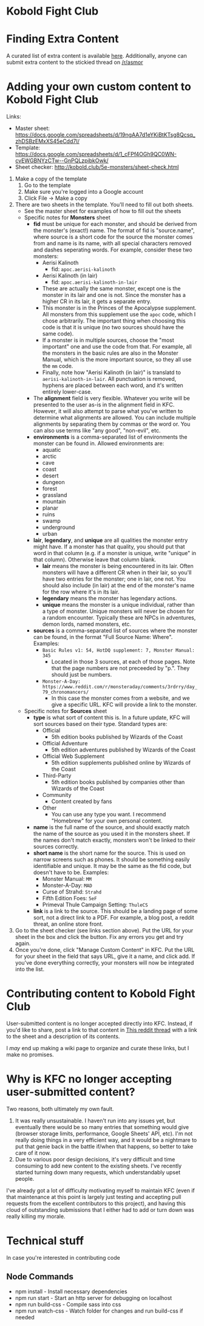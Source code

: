 Kobold Fight Club
=================

# Finding Extra Content
A curated list of extra content is available [here](https://github.com/Asmor/5e-monsters/wiki/Extra-content-for-KFC). Additionally, anyone can submit extra content to the stickied thread on [/r/asmor](https://www.reddit.com/r/asmor/comments/9dpyxv/list_of_communityadded_kfc_content/)

# Adding your own custom content to Kobold Fight Club

Links:
* Master sheet: https://docs.google.com/spreadsheets/d/19ngAA7d1eYKiBtKTsg8Qcsq_zhDSBzEMxXS45eCdd7I/
* Template: https://docs.google.com/spreadsheets/d/1_cFPf4OGh9QC0WN-cvEWGBNYzCTw--GnPQLzpibkOwk/
* Sheet checker: http://kobold.club/5e-monsters/sheet-check.html

1. Make a copy of the template
	1. Go to the template
	2. Make sure you're logged into a Google account
	3. Click File -> Make a copy
2. There are two sheets in the template. You'll need to fill out both sheets.
	* See the master sheet for examples of how to fill out the sheets
	* Specific notes for **Monsters** sheet
		* **fid** must be unique for each monster, and should be derived from the monster's (exact!) name. The format of fid is "source.name", where source is a short code for the source the monster comes from and name is its name, with all special characters removed and dashes seperating words. For example, consider these two monsters:
			* Aerisi Kalinoth
				* fid: `apoc.aerisi-kalinoth`
			* Aerisi Kalinoth (in lair)
				* fid: `apoc.aerisi-kalinoth-in-lair`
			* These are actually the same monster, except one is the monster in its lair and one is not. Since the monster has a higher CR in its lair, it gets a separate entry.
			* This monster is in the Princes of the Apocalypse supplement. All monsters from this supplement use the `apoc` code, which I chose arbitrarily. The important thing when choosing this code is that it is unique (no two sources should have the same code).
			* If a monster is in multiple sources, choose the "most important" one and use the code from that. For example, all the monsters in the basic rules are also in the Monster Manual, which is the more important source, so they all use the `mm` code.
			* Finally, note how "Aerisi Kalinoth (in lair)" is translatd to `aerisi-kalinoth-in-lair`. All punctuation is removed, hyphens are placed between each word, and it's written entirely lower-case.
		* The **alignment** field is very flexible. Whatever you write will be presented to the user as-is in the alignment field in KFC. However, it will also attempt to parse what you've written to determine what alignments are allowed. You can include multiple alignments by separating them by commas or the word or. You can also use terms like "any good", "non-evil", etc.
		* **environments** is a comma-separated list of environments the monster can be found in. Allowed environments are:
			* aquatic
			* arctic
			* cave
			* coast
			* desert
			* dungeon
			* forest
			* grassland
			* mountain
			* planar
			* ruins
			* swamp
			* underground
			* urban
		* **lair**, **legendary**, and **unique** are all qualities the monster entry might have. If a monster has that quality, you should put that word in that column (e.g. if a monster is unique, write "unique" in that column). Otherwise leave that column blank.
			* **lair** means the monster is being encountered in its lair. Often monsters will have a different CR when in their lair, so you'll have two entries for the monster; one in lair, one not. You should also include (in lair) at the end of the monster's name for the row where it's in its lair.
			* **legendary** means the monster has legendary actions.
			* **unique** means the monster is a unique individual, rather than a type of monster. Unique monsters will never be chosen for a random encounter. Typically these are NPCs in adventures, demon lords, named monsters, etc.
		* **sources** is a comma-separated list of sources where the monster can be found, in the format "Full Source Name: Where". Examples:
			* `Basic Rules v1: 54, HotDQ supplement: 7, Monster Manual: 345`
				* Located in those 3 sources, at each of those pages. Note that the page numbers are not preceeded by "p.". They should just be numbers.
			* `Monster-A-Day: https://www.reddit.com/r/monsteraday/comments/3rdrry/day_79_chronomancers/`
				* In this case the monster comes from a website, and we give a specific URL. KFC will provide a link to the monster.
	* Specific notes for **Sources** sheet
		* **type** is what sort of content this is. In a future update, KFC will sort sources based on their type. Standard types are:
			* Official
				* 5th edition books published by Wizards of the Coast
			* Official Adventure
				* 5th edition adventures published by Wizards of the Coast
			* Official Web Supplement
				* 5th edition supplements published online by Wizards of the Coast
			* Third-Party
				* 5th edition books published by companies other than Wizards of the Coast
			* Community
				* Content created by fans
			* Other
				* You can use any type you want. I recommend "Homebrew" for your own personal content.
		* **name** is the full name of the source, and should exactly match the name of the source as you used it in the monsters sheet. If the names don't match exactly, monsters won't be linked to their sources correctly.
		* **short name** is the short name for the source. This is used on narrow screens such as phones. It should be something easily identifiable and unique. It may be the same as the fid code, but doesn't have to be. Examples:
			* Monster Manual: `MM`
			* Monster-A-Day: `MAD`
			* Curse of Strahd: `Strahd`
			* Fifth Edition Foes: `5eF`
			* Primeval Thule Campaign Setting: `ThuleCS`
		* **link** is a link to the source. This should be a landing page of some sort, not a direct link to a PDF. For example, a blog post, a reddit threat, an online store front.
3. Go to the sheet checker (see links section above). Put the URL for your sheet in the box and click the button. Fix any errors you get and try again.
4. Once you're done, click "Manage Custom Content" in KFC. Put the URL for your sheet in the field that says URL, give it a name, and click add. If you've done everything correctly, your monsters will now be integrated into the list.

# Contributing content to Kobold Fight Club

User-submitted content is no longer accepted directly into KFC. Instead, if you'd like to share, post a link to that content in [This reddit thread](https://www.reddit.com/r/asmor/comments/9dpyxv/list_of_communityadded_kfc_content/?) with a link to the sheet and a description of its contents.

I _may_ end up making a wiki page to organize and curate these links, but I make no promises.

# Why is KFC no longer accepting user-submitted content?

Two reasons, both ultimately my own fault.

1. It was really unsustainable. I haven't run into any issues yet, but eventually there would be so many entries that something would give (browser storage limits, performance, Google Sheets' API, etc). I'm not really doing things in a very efficient way, and it would be a nightmare to put that genie back in the battle if/when that happens, so better to take care of it now.
2. Due to various poor design decisions, it's very difficult and time consuming to add new content to the existing sheets. I've recently started turning down many requests, which understandably upset people.

I've already got a lot of difficulty motivating myself to maintain KFC (even if that maintenance at this point is largely just testing and accepting pull requests from the excellent contributors to this project), and having this cloud of outstanding submissions that I either had to add or turn down was really killing my morale.

# Technical stuff

In case you're interested in contributing code

## Node Commands
- npm install - Install necessary dependencies
- npm run start - Start an http server for debugging on localhost
- npm run build-css - Compile sass into css
- npm run watch-css - Watch folder for changes and run build-css if needed
